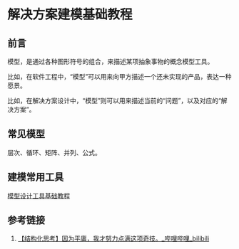# 解决方案建模基础教程


## 前言

模型，是通过各种图形符号的组合，来描述某项抽象事物的概念模型工具。

比如，在软件工程中，“模型”可以用来向甲方描述一个还未实现的产品，表达一种愿景。

比如，在解决方案设计中，“模型”则可以用来描述当前的“问题”，以及对应的“解决方案”。


## 常见模型

层次、循环、矩阵、并列、公式。

## 建模常用工具

[模型设计工具基础教程](work/methodology/Software-Engineering/Tools/模型设计工具基础教程.md)

## 参考链接
1. [【结构化思考】因为平庸，我才努力点满这项奇技。\_哔哩哔哩\_bilibili](https://www.bilibili.com/video/BV16c411U77h)
